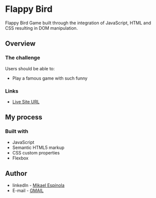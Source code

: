 # Flappy Bird
Flappy Bird Game built through the integration of JavaScript, HTML and CSS resulting in DOM manipulation. 

## Overview

### The challenge

Users should be able to:

- Play a famous game with such funny  

### Links

- [Live Site URL](https://mikael-espinola.github.io/flappybird/)

## My process

### Built with

- JavaScript
- Semantic HTML5 markup
- CSS custom properties
- Flexbox

## Author

- linkedIn - [Mikael Espínola](https://www.linkedin.com/in/mikaelespinola)
- E-mail - [GMAIL](mailto:mikaelespinolaa@gmail.com)
